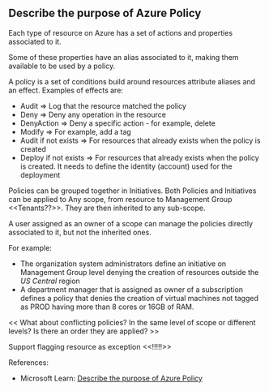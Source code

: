 ## Describe the purpose of Azure Policy

Each type of resource on Azure has a set of actions and properties associated to it. 

Some of these properties have an alias associated to it, making them available to be used by a policy.

A policy is a set of conditions build around resources attribute aliases and an effect. Examples of effects are:
* Audit => Log that the resource matched the policy
* Deny => Deny any operation in the resource
* DenyAction => Deny a specific action - for example, delete
* Modify => For example, add a tag
* Audit if not exists => For resources that already exists when the policy is created
* Deploy if not exists => For resources that already exists when the policy is created. It needs to define the identity (account) used for the deployment

Policies can be grouped together in Initiatives. Both Policies and Initiatives can be applied to Any scope, from resource to Management Group <<Tenants??>>. They are then inherited to any sub-scope.

A user assigned as an owner of a scope can manage the policies directly associated to it, but not the inherited ones. 

For example:
* The organization system administrators define an initiative on Management Group level denying the creation of resources outside the _US Central_ region
* A department manager that is assigned as owner of a subscription defines a policy that denies the creation of virtual machines not tagged as PROD having more than 8 cores or 16GB of RAM.

<< What about conflicting policies? In the same level of scope or different levels? Is there an order they are applied? >>

Support flagging resource as exception <<!!!!!>>

References:

* Microsoft Learn: [Describe the purpose of Azure Policy](https://learn.microsoft.com/en-us/training/modules/describe-features-tools-azure-for-governance-compliance/3-describe-purpose-of-azure-policy)
